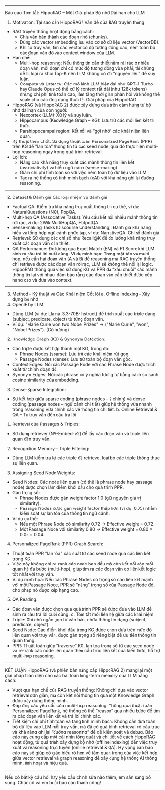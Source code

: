 

---
Báo cáo Tóm tắt: HippoRAG – Một Giải pháp Bộ nhớ Dài hạn cho LLM
1. Motivation: Tại sao cần HippoRAG?
Vấn đề của RAG truyền thống
- RAG truyền thống hoạt động bằng cách:
  - Chia văn bản thành các đoạn nhỏ (chunks).
  - Dùng các vector embedding lưu vào cơ sở dữ liệu vector (VectorDB).
  - Khi có truy vấn, tìm các vector có độ tương đồng cao, ném toàn bộ các đoạn văn đó vào context window của LLM.
- Hạn chế:
  - Multi-hop reasoning: Nếu thông tin cần thiết nằm rải rác ở nhiều đoạn văn, mỗi đoạn chỉ có mức độ tương đồng vừa phải, thì chúng dễ bị loại ra khỏi Top-K nên LLM không có đủ “nguyên liệu” để suy luận.
  - Compute và Latency: Các mô hình LLM hiện đại như GPT-4 Turbo hay Claude Opus có thể xử lý context rất dài (như 128k tokens) nhưng chi phí tính toán cao, làm tăng thời gian phản hồi và không thể scale cho các ứng dụng thực tế.
Giải pháp của HippoRAG
- HippoRAG (và HippoRAG 2) được xây dựng dựa trên cảm hứng từ bộ nhớ dài hạn của con người:
  - Neocortex (LLM): Xử lý và suy luận.
  - Hippocampus (Knowledge Graph – KG): Lưu trữ các mối liên kết tri thức.
  - Parahippocampal region: Kết nối và “gợi nhớ” các khái niệm liên quan.
- Kỹ thuật then chốt: Sử dụng thuật toán Personalized PageRank (PPR) trên KG để "lan tỏa" thông tin từ các seed node, qua đó thực hiện multi-hop reasoning ngay trong quá trình retrieval.
- Lợi ích:
  - Nâng cao khả năng truy xuất các mảnh thông tin liên kết (associativity) và hiểu ngữ cảnh (sense-making)
  - Giảm chi phí tính toán so với việc ném toàn bộ dữ liệu vào LLM
  - Tạo ra hệ thống có tính minh bạch (xAI) với khả năng ghi lại đường reasoning.

---
2. Dataset & Đánh giá
Các loại nhiệm vụ đánh giá
- Factual QA: Kiểm tra khả năng truy xuất thông tin cụ thể, ví dụ: NaturalQuestions (NQ), PopQA.
- Multi-hop QA (Associative Tasks): Yêu cầu kết nối nhiều mảnh thông tin rời rạc, ví dụ: 2WikiMultiHopQA, HotpotQA.
- Sense-making Tasks (Discourse Understanding): Đánh giá khả năng hiểu và tổng hợp ngữ cảnh phức tạp, ví dụ: NarrativeQA.
Chỉ số đánh giá
- Retrieval: Sử dụng các chỉ số như Recall@K để đo lường khả năng truy xuất các đoạn văn cần thiết.
- QA Performance: Đo lường qua Exact Match (EM) và F1 Score khi LLM sinh ra câu trả lời cuối cùng.
Ví dụ minh họa:
 Trong một tác vụ multi-hop, nếu cần hai đoạn văn (A và B) để reasoning mà RAG truyền thống chỉ retrieve được các đoạn văn rời rạc, LLM sẽ không thể nối lại logic. HippoRAG thông qua việc sử dụng KG và PPR đã “xâu chuỗi” các mảnh thông tin lại với nhau, đảm bảo rằng các đoạn văn cần thiết được xếp hạng cao và đưa vào context.

---
3. Method – Kỹ thuật và Các Khái niệm Cốt lõi
a. Offline Indexing – Xây dựng bộ nhớ
1. OpenIE by LLM:
  - Dùng LLM (ví dụ: Llama-3.3-70B-Instruct) để trích xuất các triple dạng (subject, predicate, object) từ từng đoạn văn.
  - Ví dụ: "Marie Curie won two Nobel Prizes" → ("Marie Curie", "won", "Nobel Prizes"). (Có hướng)
2. Knowledge Graph (KG) & Synonym Detection:
  - Các triple được kết hợp thành một KG, trong đó:
    - Phrase Nodes (sparse): Lưu trữ các khái niệm rút gọn.
    - Passage Nodes (dense): Lưu trữ toàn bộ đoạn văn gốc.
  - Context Edges: Nối các Passage Node với các Phrase Node được trích xuất từ chính đoạn đó.
  - Synonym Edges: Nối các phrase có ý nghĩa tương tự bằng cách so sánh cosine similarity của embedding.
3. Dense-Sparse Integration:
  - Sự kết hợp giữa sparse coding (phrase nodes – ý chính) và dense coding (passage nodes – ngữ cảnh chi tiết) giúp hệ thống vừa nhanh trong reasoning vừa chính xác về thông tin chi tiết.
b. Online Retrieval & QA – Từ truy vấn đến câu trả lời
1. Retrieval của Passages & Triples:
  - Sử dụng retriever (NV-Embed-v2) để lấy các đoạn văn và triple liên quan đến truy vấn.
2. Recognition Memory – Triple Filtering:
  - Dùng LLM kiểm tra lại các triple đã retrieve, loại bỏ các triple không thực sự liên quan.
3. Assigning Seed Node Weights:
  - Seed Nodes: Các node liên quan (có thể là phrase node hay passage node) được chọn làm điểm khởi đầu cho quá trình PPR.
  - Gán trọng số:
    - Phrase Nodes được gán weight factor 1.0 (giữ nguyên giá trị similarity).
    - Passage Nodes được gán weight factor thấp hơn (ví dụ: 0.05) nhằm kiểm soát sự lan tỏa của thông tin ngữ cảnh.
  - Ví dụ cụ thể:
    - Nếu một Phrase Node có similarity 0.72 → Effective weight = 0.72.
    - Một Passage Node với similarity 0.80 → Effective weight = 0.80 × 0.05 = 0.04.
4. Personalized PageRank (PPR) Graph Search:
  - Thuật toán PPR "lan tỏa" xác suất từ các seed node qua các liên kết trong KG.
  - Việc này không chỉ re-rank các node ban đầu mà còn kết nối các mối quan hệ đa bước (multi-hop), giúp tìm ra các đoạn văn có liên kết logic tốt nhất với truy vấn.
  - Ví dụ minh họa: Nếu các Phrase Nodes có trọng số cao liên kết mạnh với một Passage Node, PPR sẽ “nâng” trọng số của Passage Node đó, cho phép nó được xếp hạng cao.
5. QA Reading:
  - Các đoạn văn được chọn qua quá trình PPR sẽ được đưa vào LLM để sinh ra câu trả lời cuối cùng.
c. Tóm tắt mối liên hệ giữa các khái niệm
- Triple: Ghi chú ngắn gọn từ văn bản, chứa thông tin dạng (subject, predicate, object).
- Seed Node: Các điểm khởi đầu trong KG được chọn dựa trên mức độ liên quan với truy vấn, được gán trọng số riêng biệt để ưu tiên thông tin quan trọng.
- PPR: Thuật toán giúp “traverse” KG, lan tỏa trọng số từ các seed node và re-rank các node liên quan theo cấu trúc liên kết của kiến thức, hỗ trợ multi-hop reasoning.

---
KẾT LUẬN
HippoRAG (và phiên bản nâng cấp HippoRAG 2) mang lại một giải pháp toàn diện cho các bài toán long-term memory của LLM bằng cách:
- Vượt qua hạn chế của RAG truyền thống: Không chỉ dựa vào vector retrieval đơn giản, mà còn kết nối thông tin qua một Knowledge Graph được xây dựng thông minh.
- Đáp ứng các yêu cầu của multi-hop reasoning: Thông qua thuật toán Personalized PageRank, hệ thống có thể “reason” qua nhiều bước để tìm ra các đoạn văn liên kết và trả lời chính xác.
- Tiết kiệm chi phí tính toán và tăng tính minh bạch: Không cần đưa toàn bộ dữ liệu vào LLM mỗi truy vấn, mà đã có quá trình retrieval có cấu trúc và khả năng ghi lại “đường reasoning” để dễ kiểm soát và debug.
Báo cáo này cung cấp một cái nhìn tổng quát và chi tiết về cách HippoRAG hoạt động, từ quá trình xây dựng bộ nhớ (offline indexing) đến việc truy xuất và reasoning trực tuyến (online retrieval & QA). Hy vọng bản báo cáo này sẽ giúp cô giáo hiểu rõ hơn về tầm quan trọng của việc kết hợp giữa vector retrieval và graph reasoning để xây dựng hệ thống AI thông minh, linh hoạt và hiệu quả.

---
Nếu có bất kỳ câu hỏi hay yêu cầu chỉnh sửa nào thêm, em sẵn sàng bổ sung. Chúc cô và em buổi báo cáo thành công!